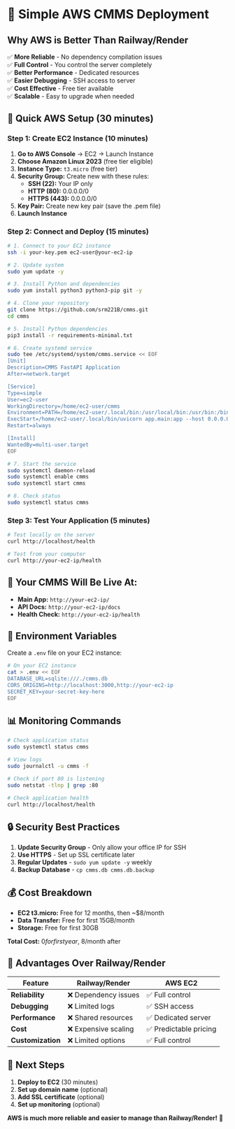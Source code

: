 # 🚀 Simple AWS CMMS Deployment

## Why AWS is Better Than Railway/Render

✅ **More Reliable** - No dependency compilation issues  
✅ **Full Control** - You control the server completely  
✅ **Better Performance** - Dedicated resources  
✅ **Easier Debugging** - SSH access to server  
✅ **Cost Effective** - Free tier available  
✅ **Scalable** - Easy to upgrade when needed  

## 🎯 **Quick AWS Setup (30 minutes)**

### **Step 1: Create EC2 Instance (10 minutes)**

1. **Go to AWS Console** → EC2 → Launch Instance
2. **Choose Amazon Linux 2023** (free tier eligible)
3. **Instance Type:** `t3.micro` (free tier)
4. **Security Group:** Create new with these rules:
   - **SSH (22):** Your IP only
   - **HTTP (80):** 0.0.0.0/0
   - **HTTPS (443):** 0.0.0.0/0
5. **Key Pair:** Create new key pair (save the .pem file)
6. **Launch Instance**

### **Step 2: Connect and Deploy (15 minutes)**

```bash
# 1. Connect to your EC2 instance
ssh -i your-key.pem ec2-user@your-ec2-ip

# 2. Update system
sudo yum update -y

# 3. Install Python and dependencies
sudo yum install python3 python3-pip git -y

# 4. Clone your repository
git clone https://github.com/srm221B/cmms.git
cd cmms

# 5. Install Python dependencies
pip3 install -r requirements-minimal.txt

# 6. Create systemd service
sudo tee /etc/systemd/system/cmms.service << EOF
[Unit]
Description=CMMS FastAPI Application
After=network.target

[Service]
Type=simple
User=ec2-user
WorkingDirectory=/home/ec2-user/cmms
Environment=PATH=/home/ec2-user/.local/bin:/usr/local/bin:/usr/bin:/bin
ExecStart=/home/ec2-user/.local/bin/uvicorn app.main:app --host 0.0.0.0 --port 80
Restart=always

[Install]
WantedBy=multi-user.target
EOF

# 7. Start the service
sudo systemctl daemon-reload
sudo systemctl enable cmms
sudo systemctl start cmms

# 8. Check status
sudo systemctl status cmms
```

### **Step 3: Test Your Application (5 minutes)**

```bash
# Test locally on the server
curl http://localhost/health

# Test from your computer
curl http://your-ec2-ip/health
```

## 🎯 **Your CMMS Will Be Live At:**

- **Main App:** `http://your-ec2-ip/`
- **API Docs:** `http://your-ec2-ip/docs`
- **Health Check:** `http://your-ec2-ip/health`

## 🔧 **Environment Variables**

Create a `.env` file on your EC2 instance:

```bash
# On your EC2 instance
cat > .env << EOF
DATABASE_URL=sqlite:///./cmms.db
CORS_ORIGINS=http://localhost:3000,http://your-ec2-ip
SECRET_KEY=your-secret-key-here
EOF
```

## 📊 **Monitoring Commands**

```bash
# Check application status
sudo systemctl status cmms

# View logs
sudo journalctl -u cmms -f

# Check if port 80 is listening
sudo netstat -tlnp | grep :80

# Check application health
curl http://localhost/health
```

## 🔒 **Security Best Practices**

1. **Update Security Group** - Only allow your office IP for SSH
2. **Use HTTPS** - Set up SSL certificate later
3. **Regular Updates** - `sudo yum update -y` weekly
4. **Backup Database** - `cp cmms.db cmms.db.backup`

## 💰 **Cost Breakdown**

- **EC2 t3.micro:** Free for 12 months, then ~$8/month
- **Data Transfer:** Free for first 15GB/month
- **Storage:** Free for first 30GB

**Total Cost:** $0 for first year, ~$8/month after

## 🚀 **Advantages Over Railway/Render**

| Feature | Railway/Render | AWS EC2 |
|---------|----------------|---------|
| **Reliability** | ❌ Dependency issues | ✅ Full control |
| **Debugging** | ❌ Limited logs | ✅ SSH access |
| **Performance** | ❌ Shared resources | ✅ Dedicated server |
| **Cost** | ❌ Expensive scaling | ✅ Predictable pricing |
| **Customization** | ❌ Limited options | ✅ Full control |

## 🎯 **Next Steps**

1. **Deploy to EC2** (30 minutes)
2. **Set up domain name** (optional)
3. **Add SSL certificate** (optional)
4. **Set up monitoring** (optional)

**AWS is much more reliable and easier to manage than Railway/Render!** 🚀 
